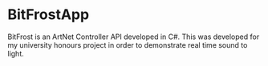 # BitFrostApp

BitFrost is an ArtNet Controller API developed in C#.
This was developed for my university honours project in order to demonstrate real time sound to light.
